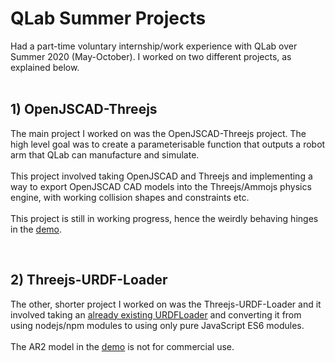 # QLab Summer Projects

Had a part-time voluntary internship/work experience with QLab over Summer 2020 (May-October). I worked on two different projects, as explained below.
<br /><br />

## 1) OpenJSCAD-Threejs 

The main project I worked on was the OpenJSCAD-Threejs project. The high level goal was to create a parameterisable function that outputs a robot arm that QLab can manufacture and simulate.
<br /><br />This project involved taking OpenJSCAD and Threejs and implementing a way to export OpenJSCAD CAD models into the Threejs/Ammojs physics engine, with working collision shapes and constraints etc.
<br /><br />This project is still in working progress, hence the weirdly behaving hinges in the [demo](https://sam-ross.github.io/OpenJSCAD-Threejs/templates/index.html).

<br />


## 2) Threejs-URDF-Loader 

The other, shorter project I worked on was the Threejs-URDF-Loader and it involved taking an [already existing URDFLoader](https://github.com/gkjohnson/urdf-loaders) and converting it from using nodejs/npm modules to using only pure JavaScript ES6 modules.
<br /><br />
The AR2 model in the [demo](https://sam-ross.github.io/Threejs-URDF-Loader/templates/index.html) is not for commercial use.




